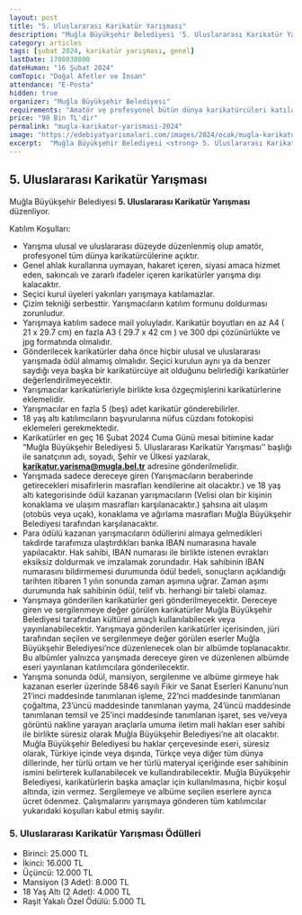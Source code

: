 ```yaml
---
layout: post
title: "5. Uluslararası Karikatür Yarışması"
description: "Muğla Büyükşehir Belediyesi '5. Uluslararası Karikatür Yarışması' düzenliyor."
category: articles
tags: [şubat 2024, karikatür yarışması, genel]
lastDate: 1708030800
dateHuman: "16 Şubat 2024"
comTopic: "Doğal Afetler ve İnsan"
attendance: "E-Posta"
hidden: true
organizer: "Muğla Büyükşehir Belediyesi"
requirements: "Amatör ve profesyonel bütün dünya karikatürcüleri katılabilir."
price: "90 Bin TL'dir"
permalink: "mugla-karikatur-yarismasi-2024"
image: "https://edebiyatyarismalari.com/images/2024/ocak/mugla-karikatur-yarismasi-2024.jpg"
excerpt:  "Muğla Büyükşehir Belediyesi <strong> 5. Uluslararası Karikatür Yarışması </strong> düzenliyor."
---
```


## 5. Uluslararası Karikatür Yarışması
Muğla Büyükşehir Belediyesi **5. Uluslararası Karikatür Yarışması** düzenliyor.  

Katılım Koşulları:
- Yarışma ulusal ve uluslararası düzeyde düzenlenmiş olup amatör, profesyonel tüm dünya karikatürcülerine açıktır.
- Genel ahlak kurallarına uymayan, hakaret içeren, siyasi amaca hizmet eden, sakıncalı ve zararlı ifadeler içeren karikatürler yarışma dışı kalacaktır.
- Seçici kurul üyeleri yakınları yarışmaya katılamazlar.
- Çizim tekniği serbesttir. Yarışmacıların katılım formunu doldurması zorunludur. 
- Yarışmaya katılım sadece mail yoluyladır. Karikatür boyutları en az A4 ( 21 x 29.7 cm) en fazla A3 ( 29.7 x 42 cm ) ve 300 dpi çözünürlükte ve jpg formatında olmalıdır. 
- Gönderilecek karikatürler daha önce hiçbir ulusal ve uluslararası yarışmada ödül almamış olmalıdır. Seçici kurulun aynı ya da benzer saydığı veya başka bir karikatürcüye ait olduğunu belirlediği karikatürler değerlendirilmeyecektir. 
- Yarışmacılar karikatürleriyle birlikte kısa özgeçmişlerini karikatürlerine eklemelidir.
- Yarışmacılar en fazla 5 (beş) adet karikatür gönderebilirler. 
- 18 yaş altı katılımcıların başvurularına nüfus cüzdanı fotokopisi eklemeleri gerekmektedir. 
- Karikatürler en geç 16 Şubat 2024 Cuma Günü mesai bitimine kadar “Muğla Büyükşehir Belediyesi 5. Uluslararası Karikatür Yarışması’’ başlığı ile sanatçının adı, soyadı, Şehir ve Ülkesi yazılarak, **karikatur.yarisma@mugla.bel.tr** adresine gönderilmelidir. 
- Yarışmada sadece dereceye giren (Yarışmacıların beraberinde getirecekleri misafirlerin masrafları kendilerine ait olacaktır.)  ve 18 yaş altı kategorisinde ödül kazanan yarışmacıların (Velisi olan bir kişinin konaklama ve ulaşım masrafları karşılanacaktır.) şahsına ait ulaşım (otobüs veya uçak), konaklama ve ağırlama masrafları Muğla Büyükşehir Belediyesi tarafından karşılanacaktır. 
- Para ödülü kazanan yarışmacıların ödüllerini almaya gelmedikleri takdirde tarafımıza ulaştırdıkları banka IBAN numarasına havale yapılacaktır. Hak sahibi, IBAN numarası ile birlikte istenen evrakları eksiksiz doldurmak ve imzalamak zorundadır. Hak sahibinin IBAN numarasını bildirmemesi durumunda ödül bedeli, sonuçların açıklandığı tarihten itibaren 1 yılın sonunda zaman aşımına uğrar. Zaman aşımı durumunda hak sahibinin ödül, telif vb. herhangi bir talebi olamaz.
- Yarışmaya gönderilen karikatürler geri gönderilmeyecektir. Dereceye giren ve sergilenmeye değer görülen karikatürler Muğla Büyükşehir Belediyesi tarafından kültürel amaçlı kullanılabilecek veya yayınlanabilecektir. Yarışmaya gönderilen karikatürler içerisinden, jüri tarafından seçilen ve sergilenmeye değer görülen eserler Muğla Büyükşehir Belediyesi’nce düzenlenecek olan bir albümde toplanacaktır. Bu albümler yalnızca yarışmada dereceye giren ve düzenlenen albümde eseri yayınlanan katılımcılara gönderilecektir. 
- Yarışma sonunda ödül, mansiyon, sergilenme ve albüme girmeye hak kazanan eserler üzerinde 5846 sayılı Fikir ve Sanat Eserleri Kanunu’nun 21’inci maddesinde tanımlanan işleme, 22’nci maddesinde tanımlanan çoğaltma, 23’üncü maddesinde tanımlanan yayma, 24’üncü maddesinde tanımlanan temsil ve 25’inci maddesinde tanımlanan işaret, ses ve/veya görüntü nakline yarayan araçlarla umuma iletim mali hakları eser sahibi ile birlikte süresiz olarak Muğla Büyükşehir Belediyesi’ne ait olacaktır. Muğla Büyükşehir Belediyesi bu haklar çerçevesinde eseri, süresiz olarak, Türkiye içinde veya dışında, Türkçe veya diğer tüm dünya dillerinde, her türlü ortam ve her türlü materyal içeriğinde eser sahibinin ismini belirterek kullanabilecek ve kullandırabilecektir. Muğla Büyükşehir Belediyesi, karikatürlerin başka amaçlar için kullanılmasına, hiçbir koşul altında, izin vermez. Sergilemeye ve albüme seçilen eserlere ayrıca ücret ödenmez. Çalışmalarını yarışmaya gönderen tüm katılımcılar yukarıdaki koşulları kabul etmiş sayılır.


### 5. Uluslararası Karikatür Yarışması Ödülleri
- Birinci: 25.000 TL
- İkinci: 16.000 TL
- Üçüncü: 12.000 TL
- Mansiyon (3 Adet): 8.000 TL
- 18 Yaş Altı (2 Adet): 4.000 TL
- Raşit Yakalı Özel Ödülü: 5.000 TL